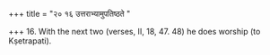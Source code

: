 +++
title = "२० १६ उत्तराभ्यामुपतिष्ठते "

+++
16. With the next two (verses, II, 18, 47. 48) he does worship (to Kṣetrapati).
